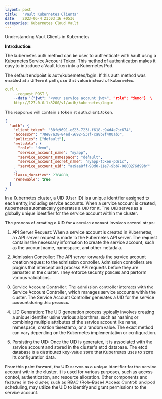 ```yaml
---
layout: post
title:  "Vault Kubernetes Clients"
date:   2023-06-4 21:03:36 +0530
categories: Kubernetes Cloud Vault
---
```



Understanding Vault Clients in Kubernetes

**Introduction:**

The kubernetes auth method can be used to authenticate with Vault using a Kubernetes Service Account Token. This method of authentication makes it easy to introduce a Vault token into a Kubernetes Pod.

The default endpoint is auth/kubernetes/login. If this auth method was enabled at a different path, use that value instead of kubernetes.

```yaml
curl \
    --request POST \
    --data '{"jwt": "<your service account jwt>", "role": "demo"}' \
    http://127.0.0.1:8200/v1/auth/kubernetes/login
```

The response will contain a token at auth.client_token:

```JSON
{
  "auth": {
    "client_token": "38fe9691-e623-7238-f618-c94d4e7bc674",
    "accessor": "78e87a38-84ed-2692-538f-ca8b9f400ab3",
    "policies": ["default"],
    "metadata": {
      "role": "demo",
      "service_account_name": "myapp",
      "service_account_namespace": "default",
      "service_account_secret_name": "myapp-token-pd21c",
      "service_account_uid": "aa9aa8ff-98d0-11e7-9bb7-0800276d99bf"
    },
    "lease_duration": 2764800,
    "renewable": true
  }
}
```





In a Kubernetes cluster, a UID (User ID) is a unique identifier assigned to each entity, including service accounts. When a service account is created, Kubernetes automatically generates a UID for it. The UID serves as a globally unique identifier for the service account within the cluster.

The process of creating a UID for a service account involves several steps:

1. API Server Request: When a service account is created in Kubernetes, an API server request is made to the Kubernetes API server. The request contains the necessary information to create the service account, such as the account name, namespace, and other metadata.

2. Admission Controller: The API server forwards the service account creation request to the admission controller. Admission controllers are plugins that intercept and process API requests before they are persisted in the cluster. They enforce security policies and perform various validations.

3. Service Account Controller: The admission controller interacts with the Service Account Controller, which manages service accounts within the cluster. The Service Account Controller generates a UID for the service account during this process.

4. UID Generation: The UID generation process typically involves creating a unique identifier using various algorithms, such as hashing or combining multiple attributes of the service account like name, namespace, creation timestamp, or a random value. The exact method can vary depending on the Kubernetes implementation or configuration.

5. Persisting the UID: Once the UID is generated, it is associated with the service account and stored in the cluster's etcd database. The etcd database is a distributed key-value store that Kubernetes uses to store its configuration data.

From this point forward, the UID serves as a unique identifier for the service account within the cluster. It is used for various purposes, such as access control, authentication, and resource allocation. Other components and features in the cluster, such as RBAC (Role-Based Access Control) and pod scheduling, may utilize the UID to identify and grant permissions to the service account.
